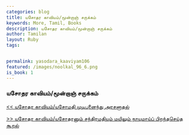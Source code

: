 ```yaml
---  
categories: blog  
title: யசோதர காவியம்/மூன்றாஞ் சருக்கம்
keywords: More, Tamil, Books  
description: யசோதர காவியம்/மூன்றாஞ் சருக்கம்
author: Tamilan  
layout: Ruby  
tags:     


permalink: yasodara_kaaviyam106  
featured: /images/noolkal_96_6.png  
is_book: 1
---  
```



### யசோதர காவியம்/மூன்றாஞ் சருக்கம்

[<< யசோதர காவியம்/யசோமதி முடிபுனைந்து அரசனாதல்](yasodara_kaaviyam105)  
  
[>> யசோதர காவியம்/யசோதரனும் சந்திரமதியும் மயிலும் நாயுமாய்ப் பிறந்தசெய்த கூறல்](yasodara_kaaviyam107)


